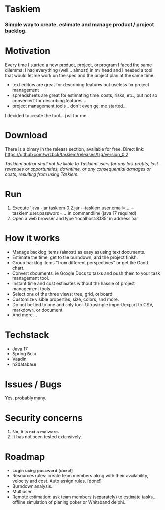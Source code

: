 # Taskiem
### Simple way to create, estimate and manage product / project backlog.

# Motivation
Every time I started a new product, project, or program I faced the same dilemma: I had everything (well... almost) in my head and I needed a tool that would let me work on the spec and the project plan at the same time.  

- text editors are great for describing features but useless for project management
- spreadsheets are great for estimating time, costs, risks, etc., but not so convenient for describing features... 
- project management tools... don't even get me started...  

I decided to create the tool… just for me.

# Download
There is a binary in the release section, available for free.
Direct link: https://github.com/wrzbck/taskiem/releases/tag/version_0.2

*Taskiem author shall not be liable to Taskiem users for any lost profits, lost revenues or opportunities, downtime, or any consequential damages or costs, resulting from using Taskiem.*

# Run
1. Execute 'java -jar taskiem-0.2.jar --taskiem.user.email=... --taskiem.user.password=...' in commandline (java 17 required)
2. Open a web browser and type 'localhost:8085' in address bar

# How it works

- Manage backlog items (almost) as easy as using text documents. 
- Estimate the time, get to the burndown, and the project finish. 
- Group backlog items "from different perspectives" or get the Gantt chart. 
- Convert documents, ie Google Docs to tasks and push them to your task management tool.
- Instant time and cost estimates without the hassle of project management tools.
- Select one of the three views: tree, grid, or board.
- Customize visible properties, size, colors, and more.
- Do not be tied to one and only tool. Ultrasimple import/export to CSV, markdown, or document.
- And more ...

# Techstack
- Java 17
- Spring Boot
- Vaadin
- h2database

# Issues / Bugs
Yes, probably many.

# Security concerns
1. No, it is not a malware.
2. It has not been tested extensively.

# Roadmap
* Login using password [done!]
* Resources rules: create team members along with their availability, velocity and cost. Auto assign rules. [done!]
* Burndown analysis.
* Multiuser. 
* Remote estimation: ask team members (separately) to estimate tasks... offline simulation of planing poker or Whiteband delphi.

